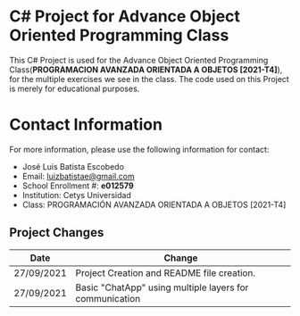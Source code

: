 # C# Project for Advance Object Oriented Programming Class

This C# Project is used for the Advance Object Oriented Programming Class(**PROGRAMACION AVANZADA ORIENTADA A OBJETOS [2021-T4]**), for the multiple exercises we see in the class. The code used on this Project is merely for educational purposes.


# Contact Information

For more information, please use the following information for contact:

- José Luis Batista Escobedo
- Email: luizbatistae@gmail.com
- School Enrollment #: **e012579**
- Institution: Cetys Universidad
- Class: PROGRAMACIÓN AVANZADA ORIENTADA A OBJETOS [2021-T4]

## Project Changes

|Date                           |Change                                                        |
|-------------------------------|--------------------------------------------------------------|
|27/09/2021                     |Project Creation and README file creation.                    |
|27/09/2021                     |Basic "ChatApp" using multiple layers for communication       |
